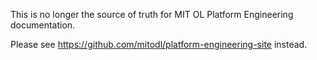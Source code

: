 This is no longer the source of truth for MIT OL Platform Engineering
documentation.

Please see https://github.com/mitodl/platform-engineering-site instead.
